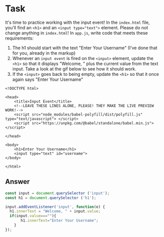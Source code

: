 # Task 

It's time to practice working with the input event!  In the `index.html` file, you'll find an `<h1>` and an `<input type="text">` element.  Please do not change anything in `index.html`!  In `app.js`, write code that meets these requirements:

1. The h1 should start with the text "Enter Your Username" (I've done that for you, already in the markup)
2. Whenever an `input event` is fired on the `<input>` element, update the `<h1>` so that it displays "Welcome, " plus the current value from the text input.  Take a look at the gif below to see how it should work.
3. If the `<input>` goes back to being empty, update the `<h1>` so that it once again says "Enter Your Username"
```
<!DOCTYPE html>

<head>
    <title>Input Event</title>
    <!--LEAVE THESE LINES ALONE, PLEASE! THEY MAKE THE LIVE PREVIEW WORK!-->
    <script src="node_modules/babel-polyfill/dist/polyfill.js" type="text/javascript"> </script>
    <script src="https://unpkg.com/@babel/standalone/babel.min.js"></script>

</head>

<body>
    <h1>Enter Your Username</h1>
    <input type="text" id="username">
</body>

</html>
```

## Answer

```javascript
const input = document.querySelector ('input');
const h1 = document.querySelector ('h1');

input.addEventListener('input', function(e) {
  h1.innerText = "Welcome, " + input.value; 
  if(input.value===""){
       h1.innerText="Enter Your Username";
    }
});
```
